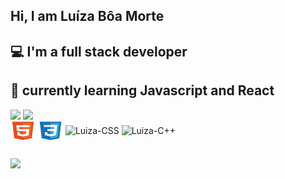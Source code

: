 ## Hi, I am Luíza Bôa Morte 
## 💻 I'm a full stack developer
## 📓 currently learning Javascript and React
 <img width="50%" src="https://github-readme-stats.vercel.app/api?username=luizamfbm&count_private=true&show_icons=true&theme=nightowl">
<img width="50%" src="https://github-readme-stats.vercel.app/api/top-langs/?username=luizamfbm&layout=compact&theme=nightowl&card_width=450">
  
  <div>
  <img align="center" alt="Luiza-HTML" height="30" width="40" src="https://raw.githubusercontent.com/devicons/devicon/master/icons/html5/html5-original.svg"/>
  <img align="center" alt="Luiza-CSS" height="30" width="40" src="https://raw.githubusercontent.com/devicons/devicon/master/icons/css3/css3-original.svg"/>
  <img align="center" alt="Luiza-CSS" height="30" width="40" src="https://cdn.jsdelivr.net/gh/devicons/devicon/icons/c/c-original.svg" />
  <img align="center" alt="Luiza-C++" height="30" width="40" src="https://cdn.jsdelivr.net/gh/devicons/devicon/icons/cplusplus/cplusplus-original.svg"/>
          

</div>
  
  ##
 
<div> 
 <a href="https://www.linkedin.com/in/lu%C3%ADza-f%C3%A9lix-b%C3%B4a-morte-99908b258/" target="_blank"><img src="https://img.shields.io/badge/-LinkedIn-%230077B5?style=for-the-badge&logo=linkedin&logoColor=white" target="_blank"></a> 
  
</div>
